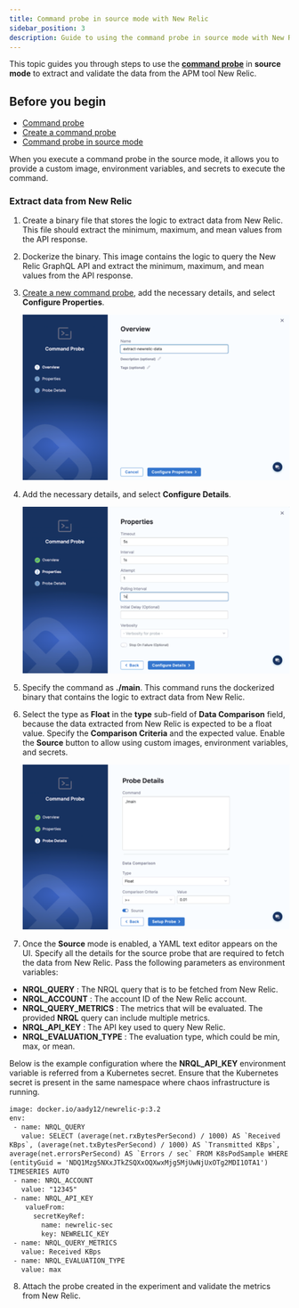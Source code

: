 ```yaml
---
title: Command probe in source mode with New Relic
sidebar_position: 3
description: Guide to using the command probe in source mode with New Relic
---
```


This topic guides you through steps to use the [**command probe**](/docs/chaos-engineering/features/probes/cmd-probe) in **source mode** to extract and validate the data from the APM tool New Relic.

## Before you begin

* [Command probe](/docs/chaos-engineering/features/probes/cmd-probe/cmd-probe.md)
* [Create a command probe](/docs/chaos-engineering/features/resilience-probes/use-probe#create-a-resilience-probe)
* [Command probe in source mode](/docs/chaos-engineering/features/probes/cmd-probe/cmd-probe-usage#command-probe-in-source-mode)

When you execute a command probe in the source mode, it allows you to provide a custom image, environment variables, and secrets to execute the command.

### Extract data from New Relic

1. Create a binary file that stores the logic to extract data from New Relic. This file should extract the minimum, maximum, and mean values from the API response.
2. Dockerize the binary. This image contains the logic to query the New Relic GraphQL API and extract the minimum, maximum, and mean values from the API response.
3. [Create a new command probe](/docs/chaos-engineering/features/resilience-probes/use-probe#create-a-resilience-probe), add the necessary details, and select **Configure Properties**.

    ![](./static/newrelic/details-1.png)

4. Add the necessary details, and select **Configure Details**.

    ![](./static/newrelic/details-2.png)

5. Specify the command as **./main**. This command runs the dockerized binary that contains the logic to extract data from New Relic.

6. Select the type as **Float** in the **type** sub-field of **Data Comparison** field, because the data extracted from New Relic is expected to be a float value. Specify the **Comparison Criteria** and the expected value. Enable the **Source** button to allow using custom images, environment variables, and secrets.

    ![](./static/newrelic/details-3.png)

7. Once the **Source** mode is enabled, a YAML text editor appears on the UI. Specify all the details for the source probe that are required to fetch the data from New Relic.
Pass the following parameters as environment variables:

- **NRQL_QUERY** : The NRQL query that is to be fetched from New Relic.
- **NRQL_ACCOUNT** : The account ID of the New Relic account.
- **NRQL_QUERY_METRICS** : The metrics that will be evaluated. The provided **NRQL** query can include multiple metrics.
- **NRQL_API_KEY** : The API key used to query New Relic.
- **NRQL_EVALUATION_TYPE** : The evaluation type, which could be min, max, or mean.

Below is the example configuration where the **NRQL_API_KEY** environment variable is referred from a Kubernetes secret. Ensure that the Kubernetes secret is present in the same namespace where chaos infrastructure is running.

```
image: docker.io/aady12/newrelic-p:3.2
env:
 - name: NRQL_QUERY
   value: SELECT (average(net.rxBytesPerSecond) / 1000) AS `Received KBps`, (average(net.txBytesPerSecond) / 1000) AS `Transmitted KBps`, average(net.errorsPerSecond) AS `Errors / sec` FROM K8sPodSample WHERE (entityGuid = 'NDQ1Mzg5NXxJTkZSQXxOQXwxMjg5MjUwNjUxOTg2MDI1OTA1') TIMESERIES AUTO
 - name: NRQL_ACCOUNT
   value: "12345"
 - name: NRQL_API_KEY
    valueFrom:
      secretKeyRef:
        name: newrelic-sec
        key: NEWRELIC_KEY
 - name: NRQL_QUERY_METRICS
   value: Received KBps
 - name: NRQL_EVALUATION_TYPE
   value: max
```

8. Attach the probe created in the experiment and validate the metrics from New Relic.
